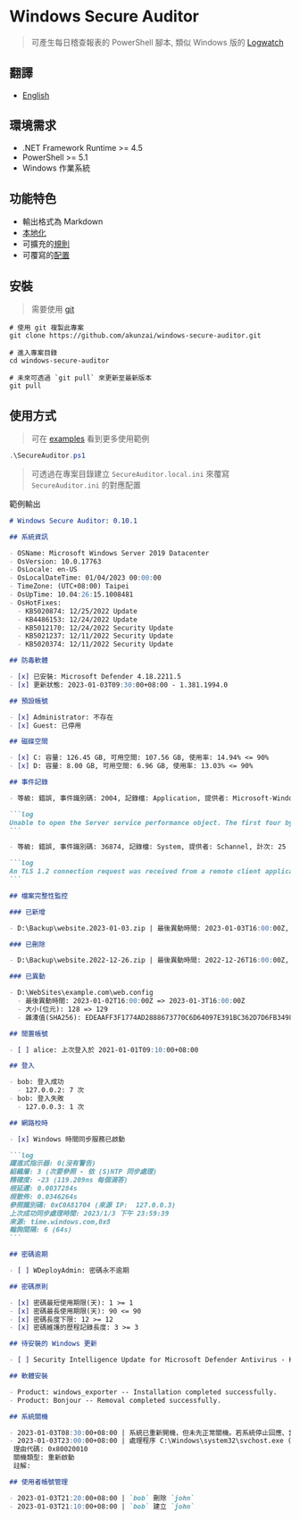 # Windows Secure Auditor

> 可產生每日稽查報表的 PowerShell 腳本, 類似 Windows 版的 [Logwatch](https://sourceforge.net/projects/logwatch/)

## 翻譯

- [English](./README.md)

## 環境需求

- .NET Framework Runtime >= 4.5
- PowerShell >= 5.1
- Windows 作業系統

## 功能特色

- 輸出格式為 Markdown
- [本地化](https://learn.microsoft.com/powershell/module/microsoft.powershell.core/about/about_script_internationalization)
- 可擴充的[規則](./rules/)
- 可覆寫的[配置](./SecureAuditor.ini)

## 安裝

> 需要使用 [git](https://git-scm.com/downloads)

```powershll
# 使用 git 複製此專案
git clone https://github.com/akunzai/windows-secure-auditor.git

# 進入專案目錄
cd windows-secure-auditor

# 未來可透過 `git pull` 來更新至最新版本
git pull
```

## 使用方式

> 可在 [examples](./examples/) 看到更多使用範例

```powershell
.\SecureAuditor.ps1
```

> 可透過在專案目錄建立 `SecureAuditor.local.ini` 來覆寫 `SecureAuditor.ini` 的對應配置

範例輸出

````markdown
# Windows Secure Auditor: 0.10.1

## 系統資訊

- OSName: Microsoft Windows Server 2019 Datacenter
- OsVersion: 10.0.17763
- OsLocale: en-US
- OsLocalDateTime: 01/04/2023 00:00:00
- TimeZone: (UTC+08:00) Taipei
- OsUpTime: 10.04:26:15.1008481
- OsHotFixes:
  - KB5020874: 12/25/2022 Update
  - KB4486153: 12/24/2022 Update
  - KB5012170: 12/24/2022 Security Update
  - KB5021237: 12/11/2022 Security Update
  - KB5020374: 12/11/2022 Security Update

## 防毒軟體

- [x] 已安裝: Microsoft Defender 4.18.2211.5
- [x] 更新狀態: 2023-01-03T09:30:00+08:00 - 1.381.1994.0

## 預設帳號

- [x] Administrator: 不存在
- [x] Guest: 已停用

## 磁碟空間

- [x] C: 容量: 126.45 GB, 可用空間: 107.56 GB, 使用率: 14.94% <= 90%
- [x] D: 容量: 8.00 GB, 可用空間: 6.96 GB, 使用率: 13.03% <= 90%

## 事件記錄

- 等級: 錯誤, 事件識別碼: 2004, 記錄檔: Application, 提供者: Microsoft-Windows-PerfNet, 計次: 1

```log
Unable to open the Server service performance object. The first four bytes (DWORD) of the Data section contains the status code.
```

- 等級: 錯誤, 事件識別碼: 36874, 記錄檔: System, 提供者: Schannel, 計次: 25

```log
An TLS 1.2 connection request was received from a remote client application, but none of the cipher suites supported by the client application are supported by the server. The TLS connection request has failed.
```

## 檔案完整性監控

### 已新增

- D:\Backup\website.2023-01-03.zip | 最後異動時間: 2023-01-03T16:00:00Z, 大小(位元): 512, 雜湊值(SHA256): E3B0C44298FC1C149AFBF4C8996FB92427AE41E4649B934CA495991B7852B855

### 已刪除

- D:\Backup\website.2022-12-26.zip | 最後異動時間: 2022-12-26T16:00:00Z, 大小(位元): 256, 雜湊值(SHA256): EDEAAFF3F1774AD2888673770C6D64097E391BC362D7D6FB34982DDF0EFD18CB

### 已異動

- D:\WebSites\example.com\web.config
  - 最後異動時間: 2023-01-02T16:00:00Z => 2023-01-3T16:00:00Z
  - 大小(位元): 128 => 129
  - 雜湊值(SHA256): EDEAAFF3F1774AD2888673770C6D64097E391BC362D7D6FB34982DDF0EFD18CB => E3B0C44298FC1C149AFBF4C8996FB92427AE41E4649B934CA495991B7852B855

## 閒置帳號

- [ ] alice: 上次登入於 2021-01-01T09:10:00+08:00

## 登入

- bob: 登入成功
  - 127.0.0.2: 7 次
- bob: 登入失敗
  - 127.0.0.3: 1 次

## 網路校時

- [x] Windows 時間同步服務已啟動

```log
躍進式指示器: 0(沒有警告)
組織層: 3 (次要參照 - 依 (S)NTP 同步處理)
精確度: -23 (119.209ns 每個滴答)
根延遲: 0.0037284s
根散佈: 0.0346264s
參照識別碼: 0xC0A81704 (來源 IP:  127.0.0.3)
上次成功同步處理時間: 2023/1/3 下午 23:59:39
來源: time.windows.com,0x8
輪詢間隔: 6 (64s)
```

## 密碼逾期

- [ ] WDeployAdmin: 密碼永不逾期

## 密碼原則

- [x] 密碼最短使用期限(天): 1 >= 1
- [x] 密碼最長使用期限(天): 90 <= 90
- [x] 密碼長度下限: 12 >= 12
- [x] 密碼維護的歷程記錄長度: 3 >= 3

## 待安裝的 Windows 更新

- [ ] Security Intelligence Update for Microsoft Defender Antivirus - KB2267602 (Version 1.381.1969.0)

## 軟體安裝

- Product: windows_exporter -- Installation completed successfully.
- Product: Bonjour -- Removal completed successfully.

## 系統關機

- 2023-01-03T08:30:00+08:00 | 系統已重新開機，但未先正常關機。若系統停止回應、當機或電力意外中斷，就可能會造成此錯誤。
- 2023-01-03T23:00:00+08:00 | 處理程序 C:\Windows\system32\svchost.exe (DEMO)已代表使用者 NT AUTHORITY\SYSTEM 啟動電腦 DEMO 的電源關閉，原因如下: 作業系統: Service Pack (計劃之中)
 理由代碼: 0x80020010
 關機類型: 重新啟動
 註解:

## 使用者帳號管理

- 2023-01-03T21:20:00+08:00 | `bob` 刪除 `john`
- 2023-01-03T21:10:00+08:00 | `bob` 建立 `john`
````
